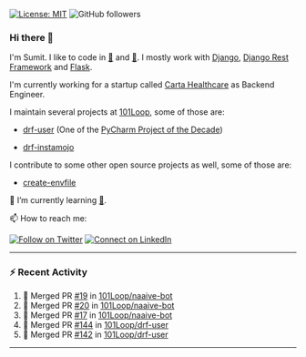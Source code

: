 [![License: MIT](https://img.shields.io/badge/License-MIT-yellow.svg)](https://opensource.org/licenses/MIT)
![GitHub followers](https://img.shields.io/github/followers/sumit4613?style=social)

### Hi there 👋

I'm Sumit. I like to code in [:snake:](https://python.org/) and [:rabbit:](https://golang.org). I mostly work with [Django](https://djangoproject.com), [Django Rest Framework](https://www.django-rest-framework.org/) and [Flask](https://flask.palletsprojects.com).

I'm currently working for a startup called [Carta Healthcare](https://www.carta.healthcare) as Backend Engineer.

I maintain several projects at [101Loop](https://github.com/101loop/), some of those are:

- [drf-user](https://github.com/101loop/drf-user) (One of the [PyCharm Project of the Decade](https://www.jetbrains.com/lp/pycharm-10-years/))

- [drf-instamojo ](https://github.com/101loop/drf-instamojo)

I contribute to some other open source projects as well, some of those are:

- [create-envfile](https://github.com/SpicyPizza/create-envfile)

🔭 I’m currently learning [:rabbit:](https://golang.org).

📫 How to reach me:

[![Follow on Twitter](https://img.shields.io/badge/--twitter?label=Twitter&logo=Twitter&style=social)](https://twitter.com/sumitsingh4613) [![Connect on LinkedIn](https://img.shields.io/badge/--linkedin?label=LinkedIn&logo=LinkedIn&style=social)](https://www.linkedin.com/in/sumit4613)


---

### :zap: Recent Activity

<!--START_SECTION:activity-->
1. 🎉 Merged PR [#19](https://github.com/101Loop/naaive-bot/pull/19) in [101Loop/naaive-bot](https://github.com/101Loop/naaive-bot)
2. 🎉 Merged PR [#20](https://github.com/101Loop/naaive-bot/pull/20) in [101Loop/naaive-bot](https://github.com/101Loop/naaive-bot)
3. 🎉 Merged PR [#17](https://github.com/101Loop/naaive-bot/pull/17) in [101Loop/naaive-bot](https://github.com/101Loop/naaive-bot)
4. 🎉 Merged PR [#144](https://github.com/101Loop/drf-user/pull/144) in [101Loop/drf-user](https://github.com/101Loop/drf-user)
5. 🎉 Merged PR [#142](https://github.com/101Loop/drf-user/pull/142) in [101Loop/drf-user](https://github.com/101Loop/drf-user)
<!--END_SECTION:activity-->

---

